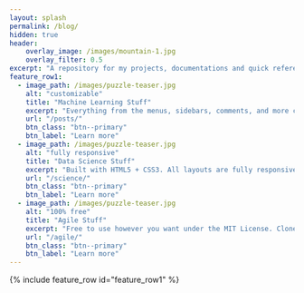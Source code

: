 ```yaml
---
layout: splash
permalink: /blog/
hidden: true
header:
    overlay_image: /images/mountain-1.jpg
    overlay_filter: 0.5
excerpt: "A repository for my projects, documentations and quick references."
feature_row1:
  - image_path: /images/puzzle-teaser.jpg
    alt: "customizable"
    title: "Machine Learning Stuff"
    excerpt: "Everything from the menus, sidebars, comments, and more can be configured or set with YAML Front Matter."
    url: "/posts/"
    btn_class: "btn--primary"
    btn_label: "Learn more"
  - image_path: /images/puzzle-teaser.jpg
    alt: "fully responsive"
    title: "Data Science Stuff"
    excerpt: "Built with HTML5 + CSS3. All layouts are fully responsive with helpers to augment your content."
    url: "/science/"
    btn_class: "btn--primary"
    btn_label: "Learn more"
  - image_path: /images/puzzle-teaser.jpg
    alt: "100% free"
    title: "Agile Stuff"
    excerpt: "Free to use however you want under the MIT License. Clone it, fork it, customize it... whatever!"
    url: "/agile/"
    btn_class: "btn--primary"
    btn_label: "Learn more"
---
```


{% include feature_row id="feature_row1" %}


